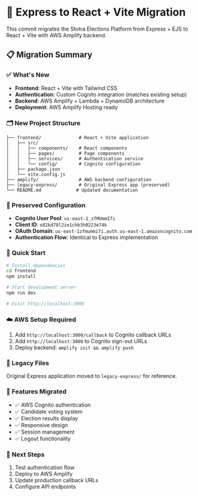 # 🔄 Express to React + Vite Migration

This commit migrates the Stotra Elections Platform from Express + EJS to React + Vite with AWS Amplify backend.

## 📋 Migration Summary

### ✅ What's New
- **Frontend**: React + Vite with Tailwind CSS
- **Authentication**: Custom Cognito integration (matches existing setup)
- **Backend**: AWS Amplify + Lambda + DynamoDB architecture
- **Deployment**: AWS Amplify Hosting ready

### 🗂️ New Project Structure
```
├── frontend/              # React + Vite application
│   ├── src/
│   │   ├── components/    # React components
│   │   ├── pages/         # Page components
│   │   ├── services/      # Authentication service
│   │   └── config/        # Cognito configuration
│   ├── package.json
│   └── vite.config.js
├── amplify/               # AWS backend configuration
├── legacy-express/        # Original Express app (preserved)
└── README.md             # Updated documentation
```

### 🔧 Preserved Configuration
- **Cognito User Pool**: `us-east-1_zfMUmmI7i`
- **Client ID**: `o82kd78l2ie1chb3h0223e74k`
- **OAuth Domain**: `us-east-1zfmummi7i.auth.us-east-1.amazoncognito.com`
- **Authentication Flow**: Identical to Express implementation

### 🚀 Quick Start
```bash
# Install dependencies
cd frontend
npm install

# Start development server
npm run dev

# Visit http://localhost:3000
```

### ☁️ AWS Setup Required
1. Add `http://localhost:3000/callback` to Cognito callback URLs
2. Add `http://localhost:3000` to Cognito sign-out URLs
3. Deploy backend: `amplify init && amplify push`

### 📁 Legacy Files
Original Express application moved to `legacy-express/` for reference.

### 🔗 Features Migrated
- ✅ AWS Cognito authentication
- ✅ Candidate voting system
- ✅ Election results display
- ✅ Responsive design
- ✅ Session management
- ✅ Logout functionality

### 🎯 Next Steps
1. Test authentication flow
2. Deploy to AWS Amplify
3. Update production callback URLs
4. Configure API endpoints